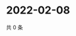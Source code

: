 # 2022-02-08

共 0 条

<!-- BEGIN WEIBO -->
<!-- 最后更新时间 Tue Feb 08 2022 04:07:32 GMT+0800 (China Standard Time) -->

<!-- END WEIBO -->
